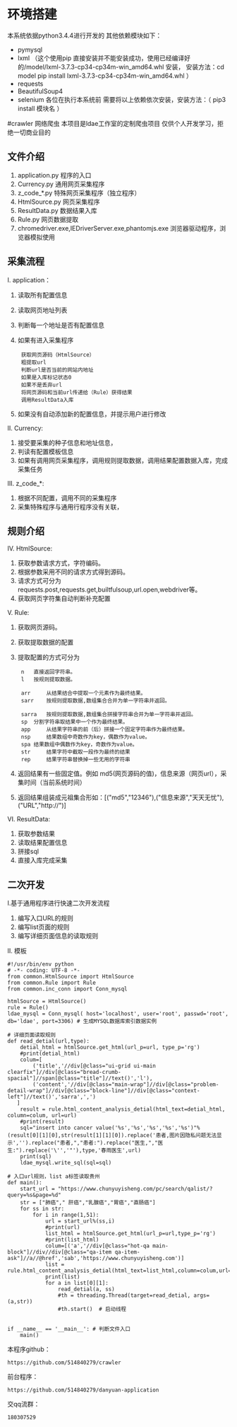 # 环境搭建
本系统依据python3.4.4进行开发的
其他依赖模块如下：
* pymysql
* lxml （这个使用pip 直接安装并不能安装成功，使用已经编译好的/model/lxml-3.7.3-cp34-cp34m-win_amd64.whl 安装，
安装方法：cd model
 pip install lxml-3.7.3-cp34-cp34m-win_amd64.whl
 ）
 * requests
 * BeautifulSoup4
 * selenium
各位在执行本系统前 需要将以上依赖依次安装，安装方法：（ pip3 install 模块名 ）

#crawler 网络爬虫
本项目是ldae工作室的定制爬虫项目
仅供个人开发学习，拒绝一切商业目的

## 文件介绍
1. application.py 	程序的入口
2. Currency.py		通用网页采集程序
3. z_code_*.py		特殊网页采集程序（独立程序）
4. HtmlSource.py 	网页采集程序
5. ResultData.py 	数据结果入库
6. Rule.py		网页数据提取
7. chromedriver.exe,IEDriverServer.exe,phantomjs.exe 浏览器驱动程序，浏览器模拟使用


## 采集流程
I. application：

1. 读取所有配置信息
2. 读取网页地址列表
3. 判断每一个地址是否有配置信息
4. 如果有进入采集程序
    
		获取网页源码（HtmlSource）
		粗提取url
		判断url是否当前的网站内地址
		如果是入库标记状态0
		如果不是丢弃url
		将网页源码和当前url传递给（Rule）获得结果
		调用ResultData入库
5. 如果没有自动添加新的配置信息，并提示用户进行修改

II. Currency:

1. 接受要采集的种子信息和地址信息，
2. 判读有配置模板信息
3. 如果有调用网页采集程序，调用规则提取数据，调用结果配置数据入库，完成采集任务

III. z_code_*:

1. 根据不同配置，调用不同的采集程序
2. 采集特殊程序与通用行程序没有关联，

## 规则介绍
IV. HtmlSource:

1. 获取参数请求方式，字符编码。
2. 根据参数采用不同的请求方式得到源码。
3. 请求方式可分为 requests.post,requests.get,builtfulsoup,url.open,webdriver等。
4. 获取网页字符集自动判断补充配置


V. Rule:

1. 获取网页源码。
2. 获取提取数据的配置
3. 提取配置的方式可分为 

		n 	直接返回字符串。
		l 	按规则提取数据。
		
		arr 	从结果结合中提取一个元素作为最终结果。
		sarr	按规则提取数据,数组集合合并为单一字符串并返回。
		
		sarra	按规则提取数据,数组集合拼接字符串合并为单一字符串并返回。
		sp	分割字符串取结果中一个作为最终结果。
		app 	从结果字符串的前（后）拼接一个固定字符串作为最终结果。
		nsp 	结果数组中奇数作为key，偶数作为value。
		spa	结果数组中偶数作为key，奇数作为value。
		str 	结果字符中截取一段作为最终的结果
		rep 	结果字符串替换掉一些无用的字符串
4. 返回结果有一些固定值。例如 md5(网页源码的值)，信息来源（网页url），采集时间（当前系统时间）
5. 返回结果组装成元祖集合形如：[("md5","12346"),("信息来源","天天无忧"),("URL","http://")]

VI. ResultData:

1. 获取参数结果
2. 读取结果配置信息
3. 拼接sql
4. 直接入库完成采集

## 二次开发
I.基于通用程序进行快速二次开发流程

1. 编写入口URL的规则
2. 编写list页面的规则
3. 编写详细页面信息的读取规则

II. 模板

```
#!/usr/bin/env python
# -*- coding: UTF-8 -*-
from common.HtmlSource import HtmlSource
from common.Rule import Rule
from common.inc_conn import Conn_mysql

htmlSource = HtmlSource()
rule = Rule()
ldae_mysql = Conn_mysql( host='localhost', user='root', passwd='root', db='ldae', port=3306) # 生成MYSQL数据库索引数据实例

# 详细页面读取规则
def read_detial(url,type):
    detial_html = htmlSource.get_html(url_p=url, type_p='rg')
    #print(detial_html)
    colum=[
        ('title','//div[@class="ui-grid ui-main clearfix"]//div[@class="bread-crumb-spacial"]//span[@class="title"]//text()','l'),
        ('content','//div[@class="main-wrap"]//div[@class="problem-detail-wrap"]//div[@class="block-line"]//div[@class="context-left"]//text()','sarra',',')
   ]
    result = rule.html_content_analysis_detial(html_text=detial_html, column=colum, url=url)
    #print(result)
    sql="insert into cancer value('%s','%s','%s','%s','%s')"%(result[0][1][0],str(result[1][1][0]).replace('患者,图片因隐私问题无法显示','').replace("患者,","患者:").replace("医生,","医生:").replace('\'','"'),type,'春雨医生',url)
    print(sql)
    ldae_mysql.write_sql(sql=sql)

# 入口url规则，list a标签读取贵州
def main():
    start_url = "https://www.chunyuyisheng.com/pc/search/qalist/?query=%s&page=%d"
    str = ["肺癌"," 肝癌","乳腺癌","胃癌","直肠癌"] 
    for ss in str:
        for i in range(1,51):
            url = start_url%(ss,i)
            #print(url)
            list_html = htmlSource.get_html(url_p=url,type_p='rg')
            #print(list_html)
            colum=[('a','//div[@class="hot-qa main-block"]//div//div[@class="qa-item qa-item-ask"]//a//@href','sab','https://www.chunyuyisheng.com')]
            list = rule.html_content_analysis_detial(html_text=list_html,column=colum,url=url)
            print(list)
            for a in list[0][1]:
                read_detial(a, ss)
                #th = threading.Thread(target=read_detial, args=(a,str))
                #th.start()  # 启动线程


if __name__ == '__main__': # 判断文件入口
    main()

```



本程序github：

	https://github.com/514840279/crawler

前台程序：

	https://github.com/514840279/danyuan-application

交qq流群： 

	180307529
